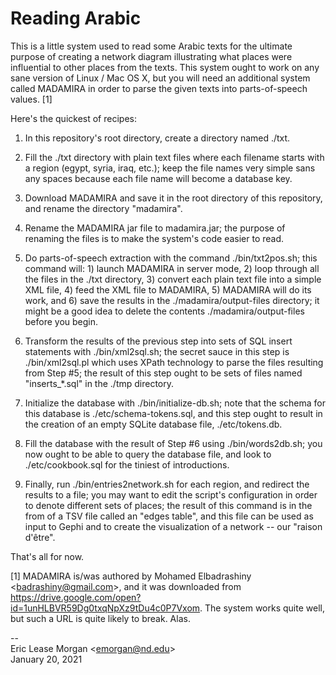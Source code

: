 # Reading Arabic

This is a little system used to read some Arabic texts for the ultimate purpose of creating a network diagram illustrating what places were influential to other places from the texts. This system ought to work on any sane version of Linux / Mac OS X, but you will need an additional system called MADAMIRA in order to parse the given texts into parts-of-speech values. [1]

Here's the quickest of recipes:

1. In this repository's root directory, create a directory named ./txt.

2. Fill the ./txt directory with plain text files where each filename starts with a region (egypt, syria, iraq, etc.); keep the file names very simple sans any spaces because each file name will become a database key.

3. Download MADAMIRA and save it in the root directory of this repository, and rename the directory "madamira".

4. Rename the MADAMIRA jar file to madamira.jar; the purpose of renaming the files is to make the system's code easier to read.

5. Do parts-of-speech extraction with the command ./bin/txt2pos.sh; this command will: 1) launch MADAMIRA in server mode, 2) loop through all the files in the ./txt directory, 3) convert each plain text file into a simple XML file, 4) feed the XML file to MADAMIRA, 5) MADAMIRA will do its work, and 6) save the results in the ./madamira/output-files directory; it might be a good idea to delete the contents ./madamira/output-files before you begin.

6. Transform the results of the previous step into sets of SQL insert statements with ./bin/xml2sql.sh; the secret sauce in this step is ./bin/xml2sql.pl which uses XPath technology to parse the files resulting from Step #5; the result of this step ought to be sets of files named "inserts_*.sql" in the ./tmp directory. 

7. Initialize the database with ./bin/initialize-db.sh; note that the schema for this database is ./etc/schema-tokens.sql, and this step ought to result in the creation of an empty SQLite database file, ./etc/tokens.db. 

8. Fill the database with the result of Step #6 using ./bin/words2db.sh; you now ought to be able to query the database file, and look to ./etc/cookbook.sql for the tiniest of introductions. 

9. Finally, run ./bin/entries2network.sh for each region, and redirect the results to a file; you may want to edit the script's configuration in order to denote different sets of places; the result of this command is in the from of a TSV file called an "edges table", and this file can be used as input to Gephi and to create the visualization of a network -- our "raison d'être". 

That's all for now.

[1] MADAMIRA is/was authored by Mohamed Elbadrashiny &lt;badrashiny@gmail.com&gt;, and it was downloaded from https://drive.google.com/open?id=1unHLBVR59Dg0txqNpXz9tDu4c0P7Vxom. The system works quite well, but such a URL is quite likely to break. Alas.

--  
Eric Lease Morgan &lt;emorgan@nd.edu&gt;  
January 20, 2021
